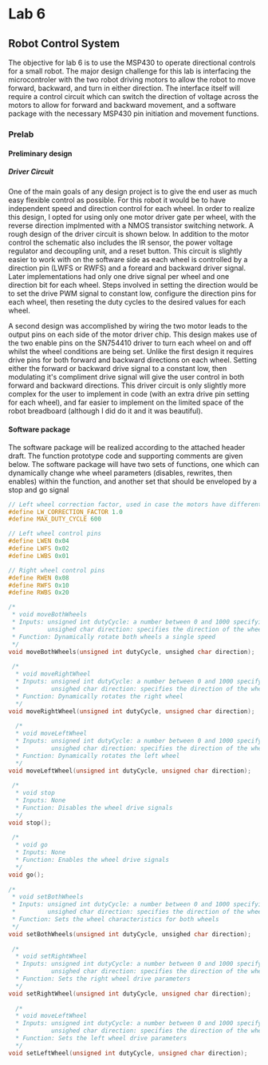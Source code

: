 # Lab 6
## Robot Control System

The objective for lab 6 is to use the MSP430 to operate directional controls for a small robot. The major design 
challenge for this lab is interfacing the microcontroler with the two robot driving motors to allow the robot to move
forward, backward, and turn in either direction. The interface itself will require a control circuit which can switch 
the direction of voltage across the motors to allow for forward and backward movement, and a software package with the 
necessary MSP430 pin initiation and movement functions.

### Prelab

#### Preliminary design

##### Driver Circuit

One of the main goals of any design project is to give the end user as much easy flexible control as possible. For this
robot it would be to have independent speed and direction control for each wheel. In order to realize this design, I 
opted for using only one motor driver gate per wheel, with the reverse direction implmented with a NMOS transistor 
switching network. A rough design of the driver circuit is shown below. In addition to the motor control the schematic
also includes the IR sensor, the power voltage regulator and decoupling unit, and a reset button. This circuit is 
slightly easier to work with on the software side as each wheel is controlled by a direction pin (LWFS or RWFS) and 
a foreard and backward driver signal. Later implementations had only one drive signal per wheel and one direction
bit for each wheel. Steps involved in setting the direction would be to set the drive PWM signal to constant low, 
configure the direction pins for each wheel, then reseting the duty cycles to the desired values for each wheel.

A second design was accomplished by wiring the two motor leads to the output pins on each side of the motor driver
chip. This design makes use of the two enable pins on the SN754410 driver to turn each wheel on and off whilst 
the wheel conditions are being set. Unlike the first design it requires drive pins for both forward and backward
directions on each wheel. Setting either the forward or backward drive signal to a constant low, then modulating 
it's compliment drive signal will give the user control in both forward and backward directions. This driver circuit 
is only slightly more complex for the user to implement in code (with an extra drive pin setting for each wheel), and 
far easier to implement on the limited space of the robot breadboard (although I did do it and it was beautiful). 


#### Software package

The software package will be realized according to the attached header draft. The function prototype code and
supporting comments are given below. The software package will have two sets of functions, one which can dynamically 
change whe wheel parameters (disables, rewrites, then enables) within the function, and another set that should be 
enveloped by a stop and go signal 

```c
// Left wheel correction factor, used in case the motors have different speeds to the same signal 
#define LW_CORRECTION_FACTOR 1.0
#define MAX_DUTY_CYCLE 600

// Left wheel control pins
#define LWEN 0x04
#define LWFS 0x02
#define LWBS 0x01

// Right wheel control pins
#define RWEN 0x08
#define RWFS 0x10
#define RWBS 0x20

/*
 * void moveBothWheels
 * Inputs: unsigned int dutyCycle: a number between 0 and 1000 specifying the PWM duty cycle for the motors
 *         unsighed char direction: specifies the direction of the wheels
 * Function: Dynamically rotate both wheels a single speed
 */       
void moveBothWheels(unsigned int dutyCycle, unsighed char direction);
 
 /*
  * void moveRightWheel
  * Inputs: unsigned int dutyCycle: a number between 0 and 1000 specifying the PWM duty cycle for the motor
  *         unsighed char direction: specifies the direction of the wheel
  * Function: Dynamically rotates the right wheel
  */
void moveRightWheel(unsigned int dutyCycle, unsigned char direction);
  
  /*
  * void moveLeftWheel
  * Inputs: unsigned int dutyCycle: a number between 0 and 1000 specifying the PWM duty cycle for the motor
  *         unsighed char direction: specifies the direction of the wheel
  * Function: Dynamically rotates the left wheel
  */
void moveLeftWheel(unsigned int dutyCycle, unsigned char direction);
  
 /*
  * void stop
  * Inputs: None
  * Function: Disables the wheel drive signals
  */
void stop();
  
 /*
  * void go
  * Inputs: None
  * Function: Enables the wheel drive signals
  */
void go(); 
  
/*
 * void setBothWheels
 * Inputs: unsigned int dutyCycle: a number between 0 and 1000 specifying the PWM duty cycle for the motors
 *         unsighed char direction: specifies the direction of the wheels
 * Function: Sets the wheel characteristics for both wheels 
 */       
void setBothWheels(unsigned int dutyCycle, unsighed char direction);
 
 /*
  * void setRightWheel
  * Inputs: unsigned int dutyCycle: a number between 0 and 1000 specifying the PWM duty cycle for the motor
  *         unsighed char direction: specifies the direction of the wheel
  * Function: Sets the right wheel drive parameters
  */
void setRightWheel(unsigned int dutyCycle, unsigned char direction);
  
  /*
  * void moveLeftWheel
  * Inputs: unsigned int dutyCycle: a number between 0 and 1000 specifying the PWM duty cycle for the motor
  *         unsighed char direction: specifies the direction of the wheel
  * Function: Sets the left wheel drive parameters
  */
void setLeftWheel(unsigned int dutyCycle, unsigned char direction);
```

